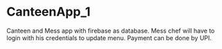 # CanteenApp_1
Canteen and Mess app with firebase as database. Mess chef will have to login with his credentials to update menu. Payment can be done by UPI. 
